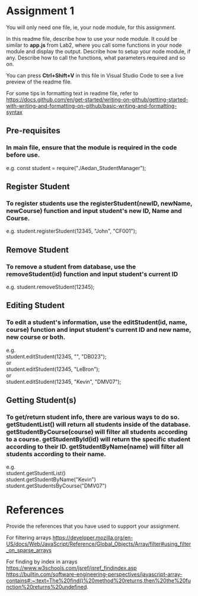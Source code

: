 # Assignment 1

You will only need one file, ie, your node module, for this assignment.

In this readme file, describe how to use your node module. It could be similar to **app.js** from Lab2, where you call some functions in your node module and display the output. Describe how to setup your node module, if any. Describe how to call the functions, what parameters required and so on.

You can press **Ctrl+Shift+V** in this file in Visual Studio Code to see a live preview of the readme file.

For some tips in formatting text in readme file, refer to https://docs.github.com/en/get-started/writing-on-github/getting-started-with-writing-and-formatting-on-github/basic-writing-and-formatting-syntax

## Pre-requisites
### In main file, ensure that the module is required in the code before use.
e.g. const student = require("./Aedan_StudentManager");

## Register Student
### To register students use the registerStudent(newID, newName, newCourse) function and input student's new ID, Name and Course.<br>
e.g. student.registerStudent(12345, "John", "CF001");

## Remove Student
### To remove a student from database, use the removeStudent(id) function and input student's current ID<br>
e.g. student.removeStudent(12345);

## Editing Student
### To edit a student's information, use the editStudent(id, name, course) function and input student's current ID and new name, new course or both.
e.g. <br>
student.editStudent(12345, "", "DB023");<br>
or<br>
student.editStudent(12345, "LeBron");<br>
or<br>
student.editStudent(12345, "Kevin", "DMV07");<br>

## Getting Student(s)
### To get/return student info, there are various ways to do so. getStudentList() will return all students inside of the database. getStudentByCourse(course) will filter all students according to a course. getStudentById(id) will return the specific student according to their ID. getStudentByName(name) will filter all students according to their name.
e.g.<br>
student.getStudentList()<br>
student.getStudentByName("Kevin")<br>
student.getStudentsByCourse("DMV07")<br>

# References
Provide the references that you have used to support your assignment. 

For filtering arrays
https://developer.mozilla.org/en-US/docs/Web/JavaScript/Reference/Global_Objects/Array/filter#using_filter_on_sparse_arrays

For finding by index in arrays
https://www.w3schools.com/jsref/jsref_findindex.asp
https://builtin.com/software-engineering-perspectives/javascript-array-contains#:~:text=The%20find()%20method%20returns,then%20the%20function%20returns%20undefined.